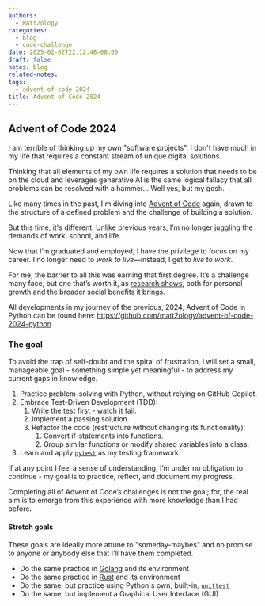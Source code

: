 ```yaml
---
authors:
  - Matt2ology
categories:
  - blog
  - code-challenge
date: 2025-02-02T22:12:48-08:00
draft: false
notes: blog
related-notes:
tags:
  - advent-of-code-2024
title: Advent of Code 2024
---
```


## Advent of Code 2024

<!-- [Propose edits or changes on GitHub](link to GitHub repo of file) -->

I am terrible of thinking up my own "software projects". I don't have much in
my life that requires a constant stream of unique digital solutions.

Thinking that all elements of my own life requires a solution that needs
to be on the cloud and leverages generative AI is the same logical fallacy
that all problems can be resolved with a hammer... Well yes, but my gosh.

Like many times in the past, I'm diving into [Advent of Code](https://adventofcode.com/) again, drawn to the structure of a defined problem and the challenge of building a solution.

But this time, it's different. Unlike previous years, I’m no longer juggling the demands of work, school, and life.

Now that I’m graduated and employed, I have the privilege to focus on my career. I no longer need to _work to live_—instead, I get to _live to work_.

For me, the barrier to all this was earning that first degree. It’s a challenge many face, but one that’s worth it, as [research shows](https://www.ppic.org/publication/is-college-worth-it/#:~:text=Society%20benefits%20from%20higher%20education,-Higher%20education%20is&text=In%20addition%20to%20having%20higher,poverty%20or%20need%20social%20services.), both for personal growth and the broader social benefits it brings.

All developments in my journey of the previous, 2024, Advent of Code in Python
can be found here: <https://github.com/matt2ology/advent-of-code-2024-python>

### The goal

To avoid the trap of self-doubt and the spiral of frustration, I will set a small, manageable goal - something simple yet meaningful - to address my current gaps in knowledge.

1. Practice problem-solving with Python, without relying on GitHub Copilot.
2. Embrace Test-Driven Development (TDD):
   1. Write the test first - watch it fail.
   2. Implement a passing solution.
   3. Refactor the code (restructure without changing its functionality):
      1. Convert if-statements into functions.
      2. Group similar functions or modify shared variables into a class.
3. Learn and apply [`pytest`](https://docs.pytest.org/en/stable/) as my testing framework.

If at any point I feel a sense of understanding, I’m under no obligation to continue - my goal is to practice, reflect, and document my progress.

Completing all of Advent of Code’s challenges is not the goal; for, the real aim is to emerge from this experience with more knowledge than I had before.

#### Stretch goals

These goals are ideally more attune to "someday-maybes" and no promise
to anyone or anybody else that I'll have them completed.

- Do the same practice in [Golang](https://go.dev/) and its environment
- Do the same practice in [Rust](https://www.rust-lang.org/) and its environment
- Do the same, but practice using Python's own, built-in, [`unittest`](https://realpython.com/python-unittest/)
- Do the same, but implement a Graphical User Interface (GUI)
